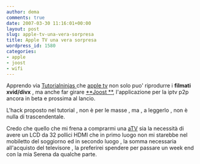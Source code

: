 ```yaml
---
author: dema
comments: true
date: 2007-03-30 11:16:01+00:00
layout: post
slug: apple-tv-una-vera-sorpresa
title: Apple TV una vera sorpresa
wordpress_id: 1580
categories:
- apple
- joost
- wifi
---
```


Apprendo via [Tutorialninjas ](http://tutorialninjas.net/2007/03/26/hacking-the-apple-tv)che [apple tv](http://www.apple.com/appletv/) non solo puo' riprodurre i **filmati xvid/divx**  , ma anche far girare [**Joost **](http://www.joost.com), l'applicazione per la iptv p2p ancora in beta e prossima al lancio.

L'hack proposto nel tutorial , non è per le masse , ma , a leggerlo , non è nulla di trascendentale.

Credo che quello che mi frena a comprarmi una [aTV](http://www.apple.com/appletv/) sia la necessità di avere un LCD da 32 pollici HDMI che in primo luogo non mi starebbe nel mobiletto del soggiorno ed in secondo luogo , la somma necessaria all'acquisto del televisore , la preferirei spendere per passare un week end con la mia Serena da qualche parte.
